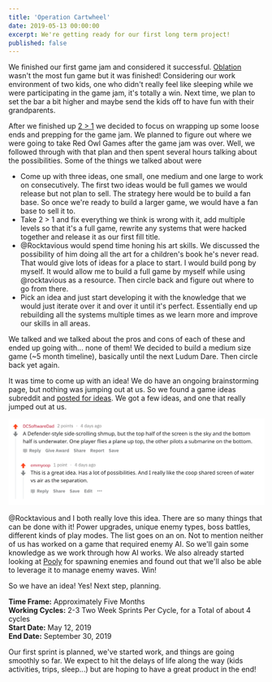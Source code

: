 ```yaml
---
title: 'Operation Cartwheel'
date: 2019-05-13 00:00:00
excerpt: We're getting ready for our first long term project!
published: false
---
```


We finished our first game jam and considered it successful.  [Oblation](https://redowlgames.com/project/ld44) wasn't the most fun game but it was finished!  Considering our work environment of two kids, one who didn't really feel like sleeping while we were participating in the game jam, it's totally a win.  Next time, we plan to set the bar a bit higher and maybe send the kids off to have fun with their grandparents.

After we finished up [2 > 1](https://redowlgames.com/project/2gt1) we decided to focus on wrapping up some loose ends and prepping for the game jam.  We planned to figure out where we were going to take Red Owl Games after the game jam was over.  Well, we followed through with that plan and then spent several hours talking about the possibilities.  Some of the things we talked about were

* Come up with three ideas, one small, one medium and one large to work on consecutively.  The first two ideas would be full games we would release but not plan to sell.  The strategy here would be to build a fan base.  So once we're ready to build a larger game, we would have a fan base to sell it to.
* Take 2 > 1 and fix everything we think is wrong with it, add multiple levels so that it's a full game, rewrite any systems that were hacked together and release it as our first fill title.
* @Rocktavious would spend time honing his art skills.  We discussed the possibility of him doing all the art for a children's book he's never read.  That would give lots of ideas for a place to start.  I would build pong by myself.  It would allow me to build a full game by myself while using @rocktavious as a resource.  Then circle back and figure out where to go from there.
* Pick an idea and just start developing it with the knowledge that we would just iterate over it and over it until it's perfect.  Essentially end up rebuilding all the systems multiple times as we learn more and improve our skills in all areas.

We talked and we talked about the pros and cons of each of these and ended up going with... none of them!  We decided to build a medium size game (~5 month timeline), basically until the next Ludum Dare.  Then circle back yet again.

It was time to come up with an idea!  We do have an ongoing brainstorming page, but nothing was jumping out at us.  So we found a game ideas subreddit and [posted for ideas](https://www.reddit.com/r/gameideas/comments/blut96/red_owl_games_is_looking_for_your_coop_game_ideas/).  We got a few ideas, and one that really jumped out at us.

![A Defender-style side-scrolling shmup, but the top half of the screen is the sky and the bottom half is underwater. One player flies a plane up top, the other pilots a submarine on the bottom.](/images/posts/operation-cartwheel-reddit-idea.png)

@Rocktavious and I both really love this idea.  There are so many things that can be done with it!  Power upgrades, unique enemy types, boss battles, different kinds of play modes.  The list goes on an on.  Not to mention neither of us has worked on a game that required enemy AI.  So we'll gain some knowledge as we work through how AI works.  We also already started looking at [Pooly](https://assetstore.unity.com/packages/tools/utilities/pooly-professional-pooling-system-82941) for spawning enemies and found out that we'll also be able to leverage it to manage enemy waves.  Win!

So we have an idea!  Yes!  Next step, planning.

**Time Frame:**  Approximately Five Months  
**Working Cycles:**  2-3 Two Week Sprints Per Cycle, for a Total of about 4 cycles  
**Start Date:** May 12, 2019  
**End Date:** September 30, 2019  

Our first sprint is planned, we've started work, and things are going smoothly so far.  We expect to hit the delays of life along the way (kids activities, trips, sleep...) but are hoping to have a great product in the end!

